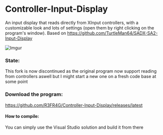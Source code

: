 # Controller-Input-Display
An input display that reads directly from XInput controllers, with a customizable look and lots of settings (open them by right clicking on the program's window). Based on https://github.com/TurtleMan64/SADX-SA2-Input-Display  

![Imgur](https://refrag.s-ul.eu/YQcDN0cq)    

### State:    
This fork is now discontinued as the original program now support reading from controllers aswell but I might start a new one on a fresh code base at some point

### Download the program:     
https://github.com/R3FR4G/Controller-Input-Display/releases/latest     


#### How to compile:     

You can simply use the Visual Studio solution and build it from there
